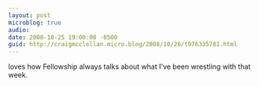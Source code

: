 ```yaml
---
layout: post
microblog: true
audio: 
date: 2008-10-25 19:00:00 -0500
guid: http://craigmcclellan.micro.blog/2008/10/26/t976335781.html
---
```

loves how Fellowship always talks about what I've been wrestling with that week.

